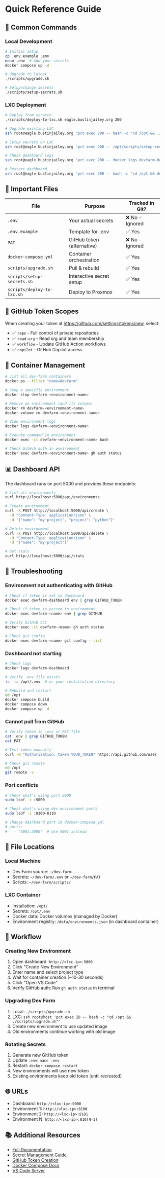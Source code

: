 # Quick Reference Guide

## 🚀 Common Commands

### Local Development

```bash
# Initial setup
cp .env.example .env
nano .env  # Add your secrets
docker compose up -d

# Upgrade to latest
./scripts/upgrade.sh

# Setup/change secrets
./scripts/setup-secrets.sh
```

### LXC Deployment

```bash
# Deploy from scratch
./scripts/deploy-to-lxc.sh eagle.bustinjailey.org 200

# Upgrade existing LXC
ssh root@eagle.bustinjailey.org 'pct exec 200 -- bash -c "cd /opt && ./scripts/upgrade.sh"'

# Setup secrets on LXC
ssh root@eagle.bustinjailey.org 'pct exec 200 -- /opt/scripts/setup-secrets.sh'

# Check dashboard logs
ssh root@eagle.bustinjailey.org 'pct exec 200 -- docker logs devfarm-dashboard'

# Restart dashboard
ssh root@eagle.bustinjailey.org 'pct exec 200 -- bash -c "cd /opt && docker compose restart"'
```

## 📁 Important Files

| File                       | Purpose                    | Tracked in Git? |
| -------------------------- | -------------------------- | --------------- |
| `.env`                     | Your actual secrets        | ❌ No - Ignored |
| `.env.example`             | Template for .env          | ✅ Yes          |
| `PAT`                      | GitHub token (alternative) | ❌ No - Ignored |
| `docker-compose.yml`       | Container orchestration    | ✅ Yes          |
| `scripts/upgrade.sh`       | Pull & rebuild             | ✅ Yes          |
| `scripts/setup-secrets.sh` | Interactive secret setup   | ✅ Yes          |
| `scripts/deploy-to-lxc.sh` | Deploy to Proxmox          | ✅ Yes          |

## 🔑 GitHub Token Scopes

When creating your token at https://github.com/settings/tokens/new, select:

- ✅ `repo` - Full control of private repositories
- ✅ `read:org` - Read org and team membership
- ✅ `workflow` - Update GitHub Action workflows
- ✅ `copilot` - GitHub Copilot access

## 🐳 Container Management

```bash
# List all dev-farm containers
docker ps --filter "name=devfarm"

# Stop a specific environment
docker stop devfarm-<environment-name>

# Remove an environment (and its volume)
docker rm devfarm-<environment-name>
docker volume rm devfarm-<environment-name>

# View environment logs
docker logs devfarm-<environment-name>

# Execute command in environment
docker exec -it devfarm-<environment-name> bash

# Check GitHub auth in environment
docker exec devfarm-<environment-name> gh auth status
```

## 📊 Dashboard API

The dashboard runs on port 5000 and provides these endpoints:

```bash
# List all environments
curl http://localhost:5000/api/environments

# Create environment
curl -X POST http://localhost:5000/api/create \
  -H "Content-Type: application/json" \
  -d '{"name": "my-project", "project": "python"}'

# Delete environment
curl -X POST http://localhost:5000/api/delete \
  -H "Content-Type: application/json" \
  -d '{"name": "my-project"}'

# Get stats
curl http://localhost:5000/api/stats
```

## 🔧 Troubleshooting

### Environment not authenticating with GitHub

```bash
# Check if token is set in dashboard
docker exec devfarm-dashboard env | grep GITHUB_TOKEN

# Check if token is passed to environment
docker exec devfarm-<name> env | grep GITHUB

# Verify GitHub CLI
docker exec -it devfarm-<name> gh auth status

# Check git config
docker exec devfarm-<name> git config --list
```

### Dashboard not starting

```bash
# Check logs
docker logs devfarm-dashboard

# Verify .env file exists
ls -la /opt/.env  # or your installation directory

# Rebuild and restart
cd /opt
docker compose build
docker compose down
docker compose up -d
```

### Cannot pull from GitHub

```bash
# Verify token in .env or PAT file
cat .env | grep GITHUB_TOKEN
cat PAT

# Test token manually
curl -H "Authorization: token YOUR_TOKEN" https://api.github.com/user

# Check git remote
cd /opt
git remote -v
```

### Port conflicts

```bash
# Check what's using port 5000
sudo lsof -i :5000

# Check what's using dev environment ports
sudo lsof -i :8100-8110

# Change dashboard port in docker-compose.yml
# ports:
#   - "5001:5000"  # Use 5001 instead
```

## 📝 File Locations

### Local Machine

- Dev Farm source: `~/dev-farm`
- Secrets: `~/dev-farm/.env` or `~/dev-farm/PAT`
- Scripts: `~/dev-farm/scripts/`

### LXC Container

- Installation: `/opt/`
- Secrets: `/opt/.env`
- Docker data: Docker volumes (managed by Docker)
- Environment registry: `/data/environments.json` (in dashboard container)

## 🔄 Workflow

### Creating New Environment

1. Open dashboard: `http://<lxc-ip>:5000`
2. Click "Create New Environment"
3. Enter name and select project type
4. Wait for container creation (~10-30 seconds)
5. Click "Open VS Code"
6. Verify GitHub auth: Run `gh auth status` in terminal

### Upgrading Dev Farm

1. Local: `./scripts/upgrade.sh`
2. LXC: `ssh root@host 'pct exec ID -- bash -c "cd /opt && ./scripts/upgrade.sh"'`
3. Create new environment to use updated image
4. Old environments continue working with old image

### Rotating Secrets

1. Generate new GitHub token
2. Update `.env`: `nano .env`
3. Restart: `docker compose restart`
4. New environments will use new token
5. Existing environments keep old token (until recreated)

## 🌐 URLs

- Dashboard: `http://<lxc-ip>:5000`
- Environment 1: `http://<lxc-ip>:8100`
- Environment 2: `http://<lxc-ip>:8101`
- Environment N: `http://<lxc-ip>:810(N-1)`

## 📚 Additional Resources

- [Full Documentation](README.md)
- [Secret Management Guide](docs/SECRETS.md)
- [GitHub Token Creation](https://github.com/settings/tokens/new)
- [Docker Compose Docs](https://docs.docker.com/compose/)
- [VS Code Server](https://github.com/coder/code-server)
